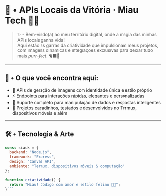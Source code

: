 # 🐾 • APIs Locais da Vitória · Miau Tech 🐱‍💻

> ✨ - Bem-vindo(a) ao meu território digital, onde a magia das minhas APIs locais ganha vida!  
Aqui estão as garras da criatividade que impulsionam meus projetos, com imagens dinâmicas e integrações exclusivas para deixar tudo mais *purr-fect*. 🐈‍⬛💜

---

## 🔎 • O que você encontra aqui:

- 🎨 APIs de geração de imagens com identidade única e estilo próprio  
- ⚡ Endpoints para interações rápidas, elegantes e personalizadas  
- 🤖 Suporte completo para manipulação de dados e respostas inteligentes  
- 🐾 Projetos caçadinhos, testados e desenvolvidos no Termux, dispositivos móveis e além

---

## 🛠️ • Tecnologia & Arte

```js
const stack = {
  backend: "Node.js",
  framework: "Express",
  design: "Canvas API",
  ambiente: "Termux, dispositivos móveis & computação"
};

function criatividade() {
  return "Miau! Código com amor e estilo felino 🐱‍👓";
}```

